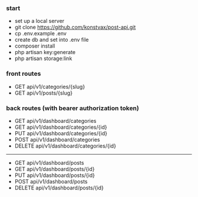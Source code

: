 ### start
- set up a local server
- git clone https://github.com/konstvax/post-api.git
- cp .env.example .env
- create db and set into .env file
- composer install
- php artisan key:generate
- php artisan storage:link


### front routes
- GET api/v1/categories/{slug}
- GET api/v1/posts/{slug}
### back routes (with bearer authorization token)
- GET api/v1/dashboard/categories
- GET api/v1/dashboard/categories/{id}
- PUT api/v1/dashboard/categories/{id}
- POST api/v1/dashboard/categories
- DELETE api/v1/dashboard/categories/{id}

<hr>

- GET api/v1/dashboard/posts
- GET api/v1/dashboard/posts/{id}
- PUT api/v1/dashboard/posts/{id}
- POST api/v1/dashboard/posts
- DELETE api/v1/dashboard/posts/{id}
